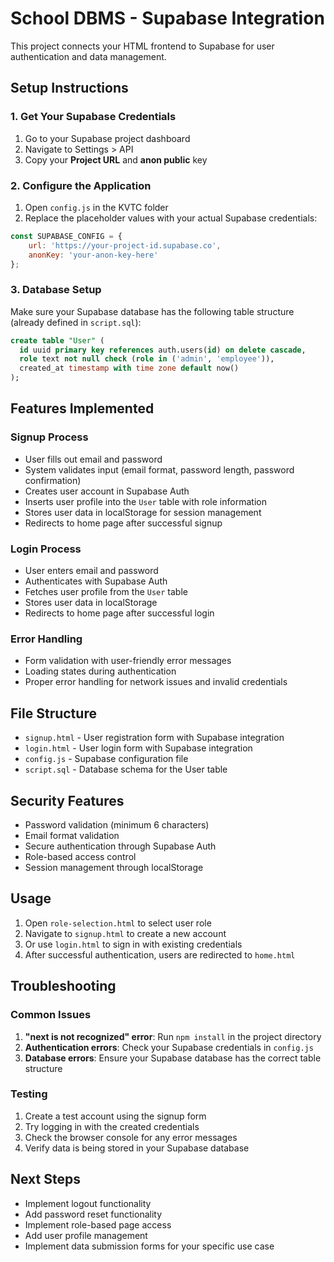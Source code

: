 # School DBMS - Supabase Integration

This project connects your HTML frontend to Supabase for user authentication and data management.

## Setup Instructions

### 1. Get Your Supabase Credentials

1. Go to your Supabase project dashboard
2. Navigate to Settings > API
3. Copy your **Project URL** and **anon public** key

### 2. Configure the Application

1. Open `config.js` in the KVTC folder
2. Replace the placeholder values with your actual Supabase credentials:

```javascript
const SUPABASE_CONFIG = {
    url: 'https://your-project-id.supabase.co',
    anonKey: 'your-anon-key-here'
};
```

### 3. Database Setup

Make sure your Supabase database has the following table structure (already defined in `script.sql`):

```sql
create table "User" (
  id uuid primary key references auth.users(id) on delete cascade,
  role text not null check (role in ('admin', 'employee')),
  created_at timestamp with time zone default now()
);
```

## Features Implemented

### Signup Process
- User fills out email and password
- System validates input (email format, password length, password confirmation)
- Creates user account in Supabase Auth
- Inserts user profile into the `User` table with role information
- Stores user data in localStorage for session management
- Redirects to home page after successful signup

### Login Process
- User enters email and password
- Authenticates with Supabase Auth
- Fetches user profile from the `User` table
- Stores user data in localStorage
- Redirects to home page after successful login

### Error Handling
- Form validation with user-friendly error messages
- Loading states during authentication
- Proper error handling for network issues and invalid credentials

## File Structure

- `signup.html` - User registration form with Supabase integration
- `login.html` - User login form with Supabase integration
- `config.js` - Supabase configuration file
- `script.sql` - Database schema for the User table

## Security Features

- Password validation (minimum 6 characters)
- Email format validation
- Secure authentication through Supabase Auth
- Role-based access control
- Session management through localStorage

## Usage

1. Open `role-selection.html` to select user role
2. Navigate to `signup.html` to create a new account
3. Or use `login.html` to sign in with existing credentials
4. After successful authentication, users are redirected to `home.html`

## Troubleshooting

### Common Issues

1. **"next is not recognized" error**: Run `npm install` in the project directory
2. **Authentication errors**: Check your Supabase credentials in `config.js`
3. **Database errors**: Ensure your Supabase database has the correct table structure

### Testing

1. Create a test account using the signup form
2. Try logging in with the created credentials
3. Check the browser console for any error messages
4. Verify data is being stored in your Supabase database

## Next Steps

- Implement logout functionality
- Add password reset functionality
- Implement role-based page access
- Add user profile management
- Implement data submission forms for your specific use case 